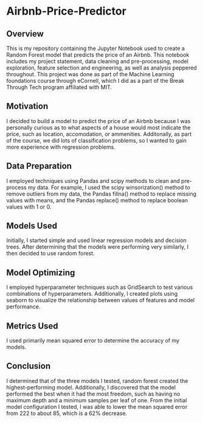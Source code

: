 # Airbnb-Price-Predictor
## Overview
This is my repository containing the Jupyter Notebook used to create a Random Forest model that predicts the price of an Airbnb. This notebook includes my project statement, data cleaning and pre-processing, model exploration, feature selection and engineering, as well as analysis peppered throughout. This project was done as part of the Machine Learning foundations course through eCornell, which I did as a part of the Break Through Tech program affiliated with MIT.

## Motivation
I decided to build a model to predict the price of an Airbnb because I was personally curious as to what aspects of a house would most indicate the price, such as location, accomodation, or ammenities. Additonally, as part of the course, we did lots of classification problems, so I wanted to gain more experience with regression problems.

## Data Preparation
I employed techniques using Pandas and scipy methods to clean and pre-process my data. For example, I used the scipy winsorization() method to remove outliers from my data, the Pandas fillna() method to replace missing values with means, and the Pandas replace() method to replace boolean values with 1 or 0. 

## Models Used
Initially, I started simple and used linear regression models and decision trees. After determining that the models were performing very similarly, I then decided to use random forest. 

## Model Optimizing
I employed hyperparameter techniques such as GridSearch to test various combinations of hyperparameters. Additionally, I created plots using seaborn to visualize the relationship between values of features and model performance.

## Metrics Used
I used primarily mean squared error to determine the accuracy of my models. 

## Conclusion
I determined that of the three models I tested, random forest created the highest-performing model. Additionally, I discovered that the model performed the best when it had the most freedom, such as having no maximum depth and a minimum samples per leaf of one. From the initial model configuration I tested, I was able to lower the mean squared error from 222 to about 85, which is a 62% decrease. 
